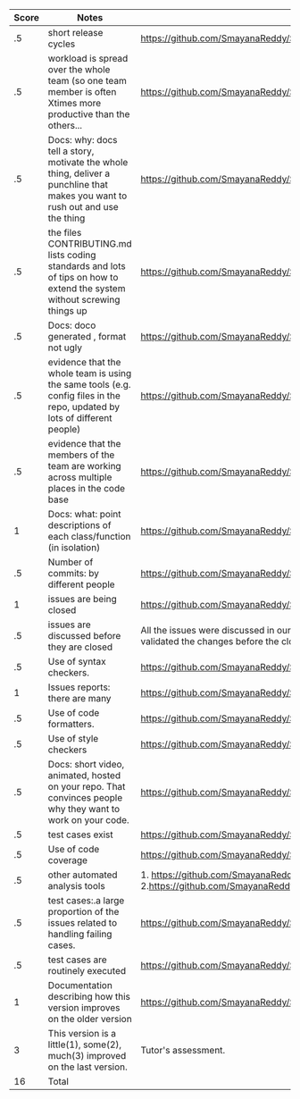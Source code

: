 
|Score|Notes| Evidence|
|-|-----|---------|
|.5| short release cycles|https://github.com/SmayanaReddy/SRIJAS/releases|
|.5| workload is spread over the whole team (so one team member is often Xtimes more productive than the others...|https://github.com/SmayanaReddy/SRIJAS/graphs/contributors|
|.5|Docs: why: docs tell a story, motivate the whole thing, deliver a punchline that makes you want to rush out and use the thing |https://github.com/SmayanaReddy/SRIJAS/blob/main/README.md|
|.5|the files CONTRIBUTING.md lists coding standards and lots of tips on how to extend the system without screwing things up  |https://github.com/SmayanaReddy/SRIJAS/blob/main/CONTRIBUTING.md|
|.5|Docs: doco generated , format not ugly  | https://github.com/SmayanaReddy/SRIJAS/tree/main/docs|
|.5|evidence that the whole team is using the same tools (e.g. config files in the repo, updated by lots of different people) | https://github.com/SmayanaReddy/SRIJAS/blob/main/requirements.txt|
|.5|evidence that the members of the team are working across multiple places in the code base |https://github.com/SmayanaReddy/SRIJAS/graphs/contributors |
|1|Docs: what: point descriptions of each class/function (in isolation)  | https://github.com/SmayanaReddy/SRIJAS/blob/main/docs/Glassdoor%20Scrapper%20Documentation.pdf|
|.5|Number of commits: by different people  | https://github.com/SmayanaReddy/SRIJAS/graphs/commit-activity |
|1|issues are being closed |https://github.com/SmayanaReddy/SRIJAS/issues?q=is%3Aissue+is%3Aclosed|
|.5|issues are discussed before they are closed | All the issues were discussed in our whatsapp group before they were closed. All the team members validated the changes before the closing was approved.|
|.5|Use of syntax checkers. |https://github.com/SmayanaReddy/SRIJAS/actions/workflows/main.yml|
|1|Issues reports: there are many  |https://github.com/SmayanaReddy/SRIJAS/issues |
|.5|Use of code formatters. |https://github.com/SmayanaReddy/SRIJAS/actions/workflows/code_formatter.yml|
|.5|Use of style checkers |https://github.com/SmayanaReddy/SRIJAS/actions/workflows/style_checker.yml|
|.5|Docs: short video, animated, hosted on your repo. That convinces people why they want to work on your code. |https://github.com/SmayanaReddy/SRIJAS |
|.5|test cases exist  |https://github.com/SmayanaReddy/SRIJAS/tree/main/tests|
|.5|Use of code coverage  |https://github.com/SmayanaReddy/SRIJAS/actions/workflows/code_cov.yml|
|.5|other automated analysis tools  | 1. https://github.com/SmayanaReddy/SRIJAS/actions/workflows/close_as_a_feature.yml 2.https://github.com/SmayanaReddy/SRIJAS/actions/workflows/Respost.yml|
|.5|test cases:.a large proportion of the issues related to handling failing cases. |https://github.com/SmayanaReddy/SRIJAS/issues|
|.5|test cases are routinely executed | https://github.com/SmayanaReddy/SRIJAS/blob/main/.travis.yml|
|1|Documentation describing how this version improves on the older version|https://github.com/SmayanaReddy/SRIJAS/blob/main/docs/versionImprovement.md
|3|This version is a little(1), some(2), much(3) improved on the last version.|Tutor's assessment.| 
|16| Total|


